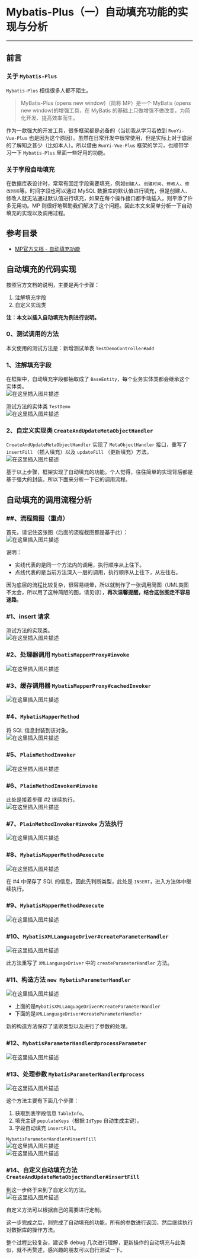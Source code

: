 # Mybatis-Plus（一）自动填充功能的实现与分析
- - -
## 前言
### 关于 `Mybatis-Plus `
`Mybatis-Plus` 相信很多人都不陌生。

> MyBatis-Plus (opens new window)（简称 MP）是一个 MyBatis (opens new window)的增强工具，在 MyBatis 的基础上只做增强不做改变，为简化开发、提高效率而生。

作为一款强大的开发工具，很多框架都是必备的（当初我从学习若依到 `RuoYi-Vue-Plus` 也是因为这个原因）。虽然在日常开发中很常使用，但是实际上对于底层的了解知之甚少（比如本人）。所以借由 `RuoYi-Vue-Plus` 框架的学习，也顺带学习一下 `Mybatis-Plus` 里面一些好用的功能。

### 关于字段自动填充
在数据库表设计时，常常有固定字段需要填充，例如`创建人`、`创建时间`、`修改人`、`修改时间`等。时间字段也可以通过 MySQL 数据库的默认值进行填充，但是创建人、修改人就无法通过默认值进行填充，如果在每个操作接口都手动插入，则平添了许多无用功。MP 则很好地帮助我们解决了这个问题。因此本文来简单分析一下自动填充的实现以及调用过程。

## 参考目录
- [MP官方文档 - 自动填充功能](https://baomidou.com/pages/4c6bcf/)

## 自动填充的代码实现
按照官方文档的说明，主要是两个步骤：
1. 注解填充字段
2. 自定义实现类

**注：本文以插入自动填充为例进行说明。**
### 0、测试调用的方法
本文使用的测试方法是：新增测试单表 `TestDemoController#add`
### 1、注解填充字段
在框架中，自动填充字段都抽取成了 `BaseEntity`，每个业务实体类都会继承这个实体类。<br>
![在这里插入图片描述](img01/85cedec9af234af087dbed20c8b3d239.png)

测试方法的实体类 `TestDemo`<br>
![在这里插入图片描述](img01/fbcbc474fe2d48c7a53ea14507867030.png)
### 2、自定义实现类 `CreateAndUpdateMetaObjectHandler`
`CreateAndUpdateMetaObjectHandler` 实现了 `MetaObjectHandler` 接口，重写了 `insertFill` （插入填充）以及 `updateFill` （更新填充）方法。<br>
![在这里插入图片描述](img01/41d02409d6374c9eb9ae683c6a482fe3.png)

基于以上步骤，框架实现了自动填充的功能。个人觉得，往往简单的实现背后都是基于强大的封装。所以下面来分析一下它的调用流程。

## 自动填充的调用流程分析
### ##、流程简图（重点）
首先，请记住这张图（后面的流程截图都是基于此）：<br>
![在这里插入图片描述](img01/0cdf3d2dccb1433fb1b41f640c8b6bd1.png)

说明：
- 实线代表的是同一个方法内的调用，执行顺序从上往下。
- 点线代表的是当前方法深入一层的调用，执行顺序从上往下，从左往右。

因为底层的流程比较复杂，很容易绕晕，所以就制作了一张调用简图（UML类图不太会，所以用了这种简陋的图，请见谅），**再次温馨提醒，结合这张图走不容易迷路**。

### #1、insert 请求
测试方法的实现类。<br>
![在这里插入图片描述](img01/7bb3d68720124de7b58b02064bc0f233.png)
### #2、处理器调用 `MybatisMapperProxy#invoke`
![在这里插入图片描述](img01/03d1616cbf81445f8febc6ac513d2879.png)
### #3、缓存调用器 `MybatisMapperProxy#cachedInvoker`
![在这里插入图片描述](img01/c7a219e7a0ab4c0d92f6b48b78fc4c62.png)
### #4、`MybatisMapperMethod`
将 SQL 信息封装到该对象。<br>
![在这里插入图片描述](img01/ab9b7db914824686bd28cc8792b9e6c7.png)
### #5、`PlainMethodInvoker`
![在这里插入图片描述](img01/bb5a82f8ad424c6c812c5c7ab3248c32.png)
### #6、`PlainMethodInvoker#invoke`
此处是接着步骤 #2 继续执行。<br>
![在这里插入图片描述](img01/7c948f0938504c239b25504af336c29f.png)
### #7、`PlainMethodInvoker#invoke` 方法执行
![在这里插入图片描述](img01/b734cdec4c974c42a145047eb3ed80a3.png)
### #8、`MybatisMapperMethod#execute`
![在这里插入图片描述](img01/fe10b83a5aef45c9bdd75ce2aedfa955.png)

在 #4 中保存了 SQL 的信息，因此先判断类型，此处是 `INSERT`，进入方法体中继续执行。<br>
### #9、`MybatisMapperMethod#execute`
![在这里插入图片描述](img01/815bdf39a51f457eb0cfc0a814ebce32.png)
### #10、`MybatisXMLLanguageDriver#createParameterHandler`
![在这里插入图片描述](img01/df8f3d97ebed43ef99089be9eb0e1e4c.png)

此方法重写了 `XMLLanguageDriver` 中的 `createParameterHandler` 方法。
### #11、构造方法 `new MybatisParameterHandler`
![在这里插入图片描述](img01/f19ffd14989447fb95f0fa009f631797.png)
- 上面的是`MybatisXMLLanguageDriver#createParameterHandler`
- 下面的是`XMLLanguageDriver#createParameterHandler`

新的构造方法保存了请求类型以及进行了参数的处理。
### #12、`MybatisParameterHandler#processParameter`
![在这里插入图片描述](img01/ceae66faf72f472fa52a7cd18d7da86c.png)
### #13、处理参数 `MybatisParameterHandler#process`
![在这里插入图片描述](img01/dd98f202a5844960bd9f294b9a75813c.png)

这个方法主要有下面几个步骤：
1. 获取到表字段信息 `TableInfo`。
2. 填充主键 `populateKeys`（根据 `IdType` 自动生成主键）。
3. 字段自动填充 `insertFill`。

`MybatisParameterHandler#insertFill`<br>
![在这里插入图片描述](img01/25d34bf351c64f5e9a234105a2e96d8e.png)<br>
![在这里插入图片描述](img01/af3409aec9ba42dbbaa64ac7e6f09e3e.png)
### #14、自定义自动填充方法 `CreateAndUpdateMetaObjectHandler#insertFill`
到这一步终于来到了自定义的方法。<br>
![在这里插入图片描述](img01/3bcd368aa5d44862a9f6beb477e1c530.png)<br>

自定义方法可以根据自己的需要进行定制。<br>

这一步完成之后，则完成了自动填充的功能，所有的参数进行返回，然后继续执行对数据库的操作方法。<br>

整个过程比较复杂，建议多 debug 几次进行理解，更新操作的自动填充与此类似，就不再赘述，感兴趣的朋友可以自行测试一下。<br>